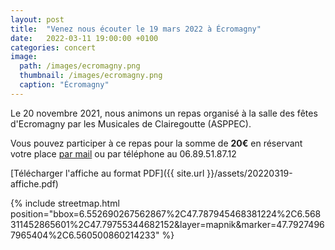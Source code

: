 ```yaml
---
layout: post
title:  "Venez nous écouter le 19 mars 2022 à Écromagny"
date:   2022-03-11 19:00:00 +0100
categories: concert
image: 
  path: /images/ecromagny.png
  thumbnail: /images/ecromagny.png
  caption: "Écromagny"
---
```



Le 20 novembre 2021, nous animons un repas organisé à la salle des fêtes d'Ecromagny par les Musicales de Clairegoutte (ASPPEC).

Vous pouvez participer à ce repas pour la somme de **20€** en réservant votre place [par mail](mailto:asppec.clairegoutte@gmail.com?) ou par téléphone au 06.89.51.87.12

[Télécharger l'affiche au format PDF]({{ site.url }}/assets/20220319-affiche.pdf)

{% include streetmap.html position="bbox=6.552690267562867%2C47.787945468381224%2C6.568311452865601%2C47.79755344682152&amp;layer=mapnik&amp;marker=47.79274967965404%2C6.560500860214233" %}
